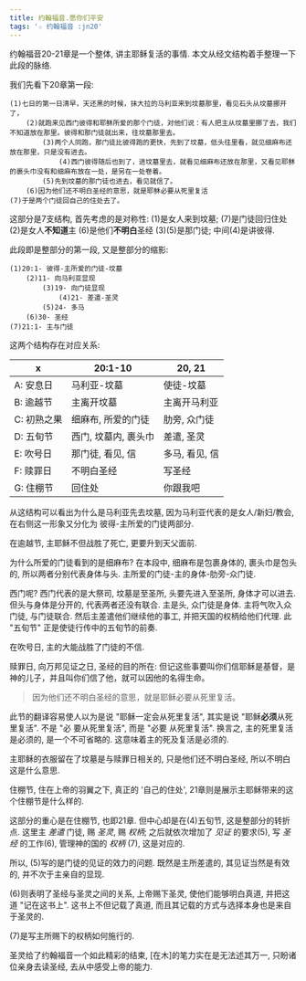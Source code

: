 ```yaml
---
title: 约翰福音.愿你们平安
tags: '☆ 约翰福音 :jn20'
---
```


约翰福音20-21章是一个整体, 讲主耶稣复活的事情. 本文从经文结构着手整理一下此段的脉络.


我们先看下20章第一段:

    (1)七日的第一日清早，天还黑的时候，抹大拉的马利亚来到坟墓那里，看见石头从坟墓挪开了，
        (2)就跑来见西门彼得和耶稣所爱的那个门徒，对他们说：有人把主从坟墓里挪了去，我们不知道放在那里。彼得和那门徒就出来，往坟墓那里去。
            (3)两个人同跑，那门徒比彼得跑的更快，先到了坟墓，低头往里看，就见细麻布还放在那里，只是没有进去。
                (4)西门彼得随后也到了，进坟墓里去，就看见细麻布还放在那里，又看见耶稣的裹头巾没有和细麻布放在一处，是另在一处卷着。
            (5)先到坟墓的那门徒也进去，看见就信了。
        (6)因为他们还不明白圣经的意思，就是耶稣必要从死里复活
    (7)于是两个门徒回自己的住处去了。

这部分是7支结构, 首先考虑的是对称性:
(1)是女人来到坟墓; (7)是门徒回归住处
(2)是女人**不知道**主 (6)是他们**不明白**圣经
(3)(5)是那门徒;
中间(4)是讲彼得.

此段即是整部分的第一段, 又是整部分的缩影:

    (1)20:1- 彼得-主所爱的门徒-坟墓
        (2)11- 向马利亚显现
            (3)19- 向门徒显现
                (4)21- 差遣-圣灵
            (5)24- 多马
        (6)30- 圣经
    (7)21:1- 主与门徒

这两个结构存在对应关系:

x           | 20:1-10              | 20, 21
------------|----------------------|---------------
A: 安息日   | 马利亚-坟墓          | 使徒-坟墓
B: 逾越节   | 主离开坟墓           | 主离开马利亚
C: 初熟之果 | 细麻布, 所爱的门徒   | 肋旁, 众门徒
D: 五旬节   | 西门, 坟墓内, 裹头巾 | 差遣, 圣灵
E: 吹号日   | 那门徒, 看见, 信     | 多马, 看见, 信
F: 赎罪日   | 不明白圣经           | 写圣经
G: 住棚节   | 回住处               | 你跟我吧

从这结构可以看出为什么是马利亚先去坟墓, 因为马利亚代表的是女人/新妇/教会, 在右侧这一形象又分化为 彼得-主所爱的门徒两部分.

在逾越节, 主耶稣不但战胜了死亡, 更要升到天父面前.

为什么所爱的门徒看到的是细麻布? 在本段中, 细麻布是包裹身体的, 裹头巾是包头的, 所以两者分别代表身体与头. 主所爱的门徒-主的身体-肋旁-众门徒.

西门呢? 西门代表的是大祭司, 坟墓是至圣所, 头要先进入至圣所, 身体才可以进去. 但头与身体是分开的, 代表两者还没有联合. 主是头, 众门徒是身体. 主将气吹入众门徒, 与门徒联合. 然后主差遣他们继续他的事工, 并把天国的权柄给他们代理. 此 "五旬节" 正是使徒行传中的五旬节的前奏.

在吹号日, 主的大能战胜了门徒的不信.

赎罪日, 向万邦见证之日, 圣经的目的所在: 但记这些事要叫你们信耶稣是基督，是神的儿子，并且叫你们信了他，就可以因他的名得生命。

> 因为他们还不明白圣经的意思，就是耶稣必要从死里复活。

此节的翻译容易使人以为是说 "耶稣一定会从死里复活", 其实是说  "耶稣**必须**从死里复活". 不是 "必 要从死里复活", 而是 "必要 从死里复活". 换言之, 主的死里复活是必须的, 是一个不可省略的. 这意味着主的死及复活是必须的.

主耶稣的衣服留在了坟墓是与赎罪日相关的, 只是他们还不明白圣经, 所以不明白这是什么意思.

住棚节, 住在上帝的羽翼之下, 真正的 '自己的住处', 21章则是展示主耶稣带来的这个住棚节是什么样的.

这部分的重心是在住棚节, 也即21章. 但中心却是在(4)五旬节, 这是整部分的转折点.
这里主 _差遣_ 门徒, 赐 _圣灵_, 赐 _权柄_;
之后就依次增加了 _见证_ 的要求(5), 写 _圣经_ 的工作(6), 管理神的国的 _权柄_ (7), 这是对应的.

所以, (5)写的是门徒的见证的效力的问题. 既然是主所差遣的, 其见证当然是有效的, 并不次于主亲自的显现.

(6)则表明了圣经与圣灵之间的关系, 上帝赐下圣灵, 使他们能够明白真道, 并把这道 "记在这书上". 这书上不但记载了真道, 而且其记载的方式与选择本身也是来自于圣灵的.

(7)是写主所赐下的权柄如何施行的.

圣灵给了约翰福音一个如此精彩的结束, [在木]的笔力实在是无法述其万一, 只盼诸位亲身去读圣经, 去从中感受上帝的能力.
